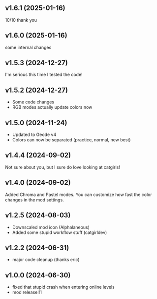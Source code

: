 
## <cy>v1.6.1</c> (2025-01-16)
10/10 thank you

## <cy>v1.6.0</c> (2025-01-16)
some internal changes

## <cy>v1.5.3</c> (2024-12-27)
I'm serious this time I tested the code!

## <cy>v1.5.2</c> (2024-12-27)
- Some code changes
- RGB modes actually update colors now

## <cy>v1.5.0</c> (2024-11-24)
- Updated to Geode v4
- Colors can now be separated (practice, normal, new best)

## <cy>v1.4.4</c> (2024-09-02)
Not sure about you, but I sure do love looking at catgirls!

## <cy>v1.4.0</c> (2024-09-02)
Added Chroma and Pastel modes. You can customize how fast the color changes in the mod settings.

## <cy>v1.2.5</c> (2024-08-03)
- Downscaled mod icon (Alphalaneous)
- Added some stupid workflow stuff (catgirldev)

## <cy>v1.2.2</c> (2024-06-31)
- major code cleanup (thanks eric)

## <cy>v1.0.0</c> (2024-06-30)
- fixed that stupid crash when entering online levels
- mod release!!1